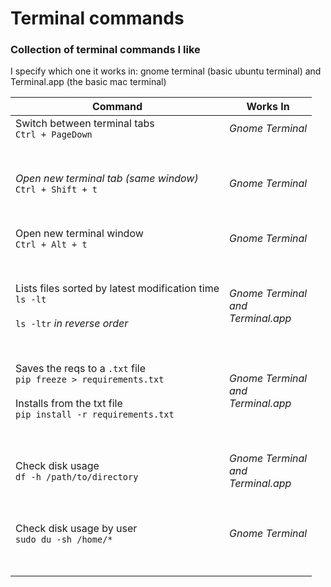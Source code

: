 # Terminal commands 
### Collection of terminal commands I like
I specify which one it works in: gnome terminal (basic ubuntu terminal) and Terminal.app (the basic mac terminal)

| Command                               | Works In                         |
|---------------------------------------|----------------------------------|
| Switch between terminal tabs <br> ```Ctrl + PageDown``` | *Gnome Terminal* |
|<br> <br> | |
| *Open new terminal tab (same window)*  <br> ```Ctrl + Shift + t``` | *Gnome Terminal* |
| <br><br> | |
| Open new terminal window  <br> ```Ctrl + Alt + t``` | *Gnome Terminal* |  
| <br> <br> | |
| Lists files sorted by latest modification time <br> ```ls -lt``` <br> <br> ```ls -ltr``` *in reverse order* | *Gnome Terminal <br> and <br> Terminal.app* |
| <br> <br> | |
| Saves the reqs to a `.txt` file <br> ```pip freeze > requirements.txt ```<br> <br> Installs from the txt file <br> ```pip install -r requirements.txt``` |  *Gnome Terminal <br> and <br> Terminal.app* |
| <br> <br> | |
| Check disk usage <br> ```df -h /path/to/directory``` | *Gnome Terminal <br> and <br> Terminal.app* |
|<br> <br> | |
| Check disk usage by user <br> ``` sudo du -sh /home/* ``` | *Gnome Terminal* |
|<br> <br> | |

